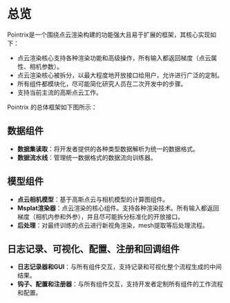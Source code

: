 # 总览

Pointrix是一个围绕点云渲染构建的功能强大且易于扩展的框架，其核心实现如下：

- 点云渲染核心支持各种渲染功能和高级操作，所有输入都返回梯度（点云属性、相机参数）。
- 点云渲染核心被拆分，以最大程度地开放接口给用户，允许进行广泛的定制。
- 所有组件都模块化，尽可能简化研究人员在二次开发中的步骤。
- 支持当前主流的高斯点云工作。

Pointrix 的总体框架如下图所示：

## 数据组件
- **数据集读取**：将开发者提供的各种类型数据解析为统一的数据格式。
- **数据流水线**：管理统一数据格式的数据流向训练器。

## 模型组件
- **点云相机模型**：基于高斯点云与相机模型的计算图组件。
- **Msplat渲染器**：点云渲染的核心组件。支持各种渲染技术。所有输入都返回梯度（相机内参和外参），并且尽可能拆分标准化的开放接口。
- **后处理**：对最终训练的点云进行新视角渲染，mesh提取等后处理流程。

## 日志记录、可视化、配置、注册和回调组件
- **日志记录器和GUI**：与所有组件交互，支持记录和可视化整个流程生成的中间结果。
- **钩子、配置和注册器**：与所有组件交互，支持开发者定制所有组件的工作流程和配置。